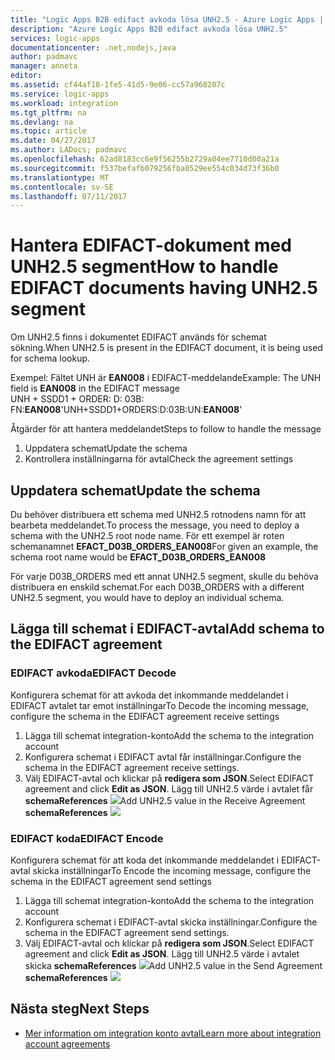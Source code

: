 ```yaml
---
title: "Logic Apps B2B edifact avkoda lösa UNH2.5 - Azure Logic Apps | Microsoft Docs"
description: "Azure Logic Apps B2B edifact avkoda lösa UNH2.5"
services: logic-apps
documentationcenter: .net,nodejs,java
author: padmavc
manager: anneta
editor: 
ms.assetid: cf44af18-1fe5-41d5-9e06-cc57a968207c
ms.service: logic-apps
ms.workload: integration
ms.tgt_pltfrm: na
ms.devlang: na
ms.topic: article
ms.date: 04/27/2017
ms.author: LADocs; padmavc
ms.openlocfilehash: 62ad8183cc6e9f56255b2729a04ee7710d00a21a
ms.sourcegitcommit: f537befafb079256fba0529ee554c034d73f36b0
ms.translationtype: MT
ms.contentlocale: sv-SE
ms.lasthandoff: 07/11/2017
---
```

# <a name="how-to-handle-edifact-documents-having-unh25-segment"></a><span data-ttu-id="68f56-103">Hantera EDIFACT-dokument med UNH2.5 segment</span><span class="sxs-lookup"><span data-stu-id="68f56-103">How to handle EDIFACT documents having UNH2.5 segment</span></span>
<span data-ttu-id="68f56-104">Om UNH2.5 finns i dokumentet EDIFACT används för schemat sökning.</span><span class="sxs-lookup"><span data-stu-id="68f56-104">When UNH2.5 is present in the EDIFACT document, it is being used for schema lookup.</span></span> 

<span data-ttu-id="68f56-105">Exempel: Fältet UNH är **EAN008** i EDIFACT-meddelande</span><span class="sxs-lookup"><span data-stu-id="68f56-105">Example: The UNH field is **EAN008** in the EDIFACT message</span></span>  
<span data-ttu-id="68f56-106">UNH + SSDD1 + ORDER: D: 03B: FN:**EAN008**'</span><span class="sxs-lookup"><span data-stu-id="68f56-106">UNH+SSDD1+ORDERS:D:03B:UN:**EAN008**'</span></span>  

<span data-ttu-id="68f56-107">Åtgärder för att hantera meddelandet</span><span class="sxs-lookup"><span data-stu-id="68f56-107">Steps to follow to handle the message</span></span> 
1. <span data-ttu-id="68f56-108">Uppdatera schemat</span><span class="sxs-lookup"><span data-stu-id="68f56-108">Update the schema</span></span>
2. <span data-ttu-id="68f56-109">Kontrollera inställningarna för avtal</span><span class="sxs-lookup"><span data-stu-id="68f56-109">Check the agreement settings</span></span>  

## <a name="update-the-schema"></a><span data-ttu-id="68f56-110">Uppdatera schemat</span><span class="sxs-lookup"><span data-stu-id="68f56-110">Update the schema</span></span>
<span data-ttu-id="68f56-111">Du behöver distribuera ett schema med UNH2.5 rotnodens namn för att bearbeta meddelandet.</span><span class="sxs-lookup"><span data-stu-id="68f56-111">To process the message, you need to deploy a schema with the UNH2.5 root node name.</span></span>  <span data-ttu-id="68f56-112">För ett exempel är roten schemanamnet **EFACT_D03B_ORDERS_EAN008**</span><span class="sxs-lookup"><span data-stu-id="68f56-112">For given an example, the schema root name would be **EFACT_D03B_ORDERS_EAN008**</span></span>  

<span data-ttu-id="68f56-113">För varje D03B_ORDERS med ett annat UNH2.5 segment, skulle du behöva distribuera en enskild schemat.</span><span class="sxs-lookup"><span data-stu-id="68f56-113">For each D03B_ORDERS with a different UNH2.5 segment, you would have to deploy an individual schema.</span></span>  

## <a name="add-schema-to-the-edifact-agreement"></a><span data-ttu-id="68f56-114">Lägga till schemat i EDIFACT-avtal</span><span class="sxs-lookup"><span data-stu-id="68f56-114">Add schema to the EDIFACT agreement</span></span>
### <a name="edifact-decode"></a><span data-ttu-id="68f56-115">EDIFACT avkoda</span><span class="sxs-lookup"><span data-stu-id="68f56-115">EDIFACT Decode</span></span>
<span data-ttu-id="68f56-116">Konfigurera schemat för att avkoda det inkommande meddelandet i EDIFACT avtalet tar emot inställningar</span><span class="sxs-lookup"><span data-stu-id="68f56-116">To Decode the incoming message, configure the schema in the EDIFACT agreement receive settings</span></span>
1. <span data-ttu-id="68f56-117">Lägga till schemat integration-konto</span><span class="sxs-lookup"><span data-stu-id="68f56-117">Add the schema to the integration account</span></span>    
2. <span data-ttu-id="68f56-118">Konfigurera schemat i EDIFACT avtal får inställningar.</span><span class="sxs-lookup"><span data-stu-id="68f56-118">Configure the schema in the EDIFACT agreement receive settings.</span></span> 
3. <span data-ttu-id="68f56-119">Välj EDIFACT-avtal och klickar på **redigera som JSON**.</span><span class="sxs-lookup"><span data-stu-id="68f56-119">Select EDIFACT agreement and click **Edit as JSON**.</span></span>  <span data-ttu-id="68f56-120">Lägg till UNH2.5 värde i avtalet får **schemaReferences**
![](./media/logic-apps-enterprise-integration-edifact_inputfile_unh2.5/image1.png)</span><span class="sxs-lookup"><span data-stu-id="68f56-120">Add UNH2.5 value in the Receive Agreement **schemaReferences**
![](./media/logic-apps-enterprise-integration-edifact_inputfile_unh2.5/image1.png)</span></span>

### <a name="edifact-encode"></a><span data-ttu-id="68f56-121">EDIFACT koda</span><span class="sxs-lookup"><span data-stu-id="68f56-121">EDIFACT Encode</span></span>
<span data-ttu-id="68f56-122">Konfigurera schemat för att koda det inkommande meddelandet i EDIFACT-avtal skicka inställningar</span><span class="sxs-lookup"><span data-stu-id="68f56-122">To Encode the incoming message, configure the schema in the EDIFACT agreement send settings</span></span>
1. <span data-ttu-id="68f56-123">Lägga till schemat integration-konto</span><span class="sxs-lookup"><span data-stu-id="68f56-123">Add the schema to the integration account</span></span>    
2. <span data-ttu-id="68f56-124">Konfigurera schemat i EDIFACT-avtal skicka inställningar.</span><span class="sxs-lookup"><span data-stu-id="68f56-124">Configure the schema in the EDIFACT agreement send settings.</span></span> 
3. <span data-ttu-id="68f56-125">Välj EDIFACT-avtal och klickar på **redigera som JSON**.</span><span class="sxs-lookup"><span data-stu-id="68f56-125">Select EDIFACT agreement and click **Edit as JSON**.</span></span>  <span data-ttu-id="68f56-126">Lägg till UNH2.5 värde i avtalet skicka **schemaReferences**
![](./media/logic-apps-enterprise-integration-edifact_inputfile_unh2.5/image2.png)</span><span class="sxs-lookup"><span data-stu-id="68f56-126">Add UNH2.5 value in the Send Agreement **schemaReferences**
![](./media/logic-apps-enterprise-integration-edifact_inputfile_unh2.5/image2.png)</span></span>

## <a name="next-steps"></a><span data-ttu-id="68f56-127">Nästa steg</span><span class="sxs-lookup"><span data-stu-id="68f56-127">Next Steps</span></span>
* [<span data-ttu-id="68f56-128">Mer information om integration konto avtal</span><span class="sxs-lookup"><span data-stu-id="68f56-128">Learn more about integration account agreements</span></span>](../logic-apps/logic-apps-enterprise-integration-agreements.md "Lär dig mer om enterprise integration-avtal")  
